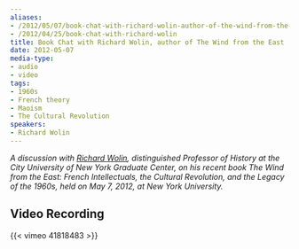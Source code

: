```yaml
---
aliases:
- /2012/05/07/book-chat-with-richard-wolin-author-of-the-wind-from-the-east
- /2012/04/25/book-chat-with-richard-wolin
title: Book Chat with Richard Wolin, author of The Wind from the East
date: 2012-05-07
media-type:
- audio
- video
tags:
- 1960s
- French theory
- Maoism
- The Cultural Revolution
speakers:
- Richard Wolin
---
```


_A discussion with [Richard Wolin](/speakers/richard-wolin/), distinguished Professor of History at the City University of New York Graduate Center, on his recent book The Wind from the East: French Intellectuals, the Cultural Revolution, and the Legacy of the 1960s, held on May 7, 2012, at New York University._

## Video Recording

{{< vimeo 41818483 >}}
